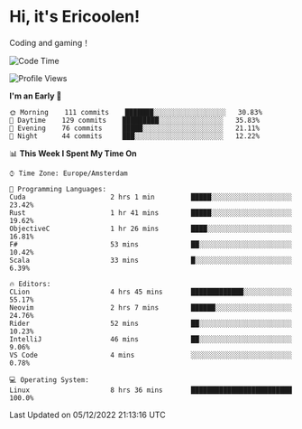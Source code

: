 # Hi, it's Ericoolen!
Coding and gaming！

<!--START_SECTION:waka-->
![Code Time](http://img.shields.io/badge/Code%20Time-549%20hrs%2055%20mins-blue)

![Profile Views](http://img.shields.io/badge/Profile%20Views-8-blue)

**I'm an Early 🐤** 

```text
🌞 Morning    111 commits    ███████░░░░░░░░░░░░░░░░░░   30.83% 
🌆 Daytime    129 commits    █████████░░░░░░░░░░░░░░░░   35.83% 
🌃 Evening    76 commits     █████░░░░░░░░░░░░░░░░░░░░   21.11% 
🌙 Night      44 commits     ███░░░░░░░░░░░░░░░░░░░░░░   12.22%

```


📊 **This Week I Spent My Time On** 

```text
⌚︎ Time Zone: Europe/Amsterdam

💬 Programming Languages: 
Cuda                     2 hrs 1 min         █████░░░░░░░░░░░░░░░░░░░░   23.42% 
Rust                     1 hr 41 mins        █████░░░░░░░░░░░░░░░░░░░░   19.62% 
ObjectiveC               1 hr 26 mins        ████░░░░░░░░░░░░░░░░░░░░░   16.81% 
F#                       53 mins             ██░░░░░░░░░░░░░░░░░░░░░░░   10.42% 
Scala                    33 mins             █░░░░░░░░░░░░░░░░░░░░░░░░   6.39%

🔥 Editors: 
CLion                    4 hrs 45 mins       █████████████░░░░░░░░░░░░   55.17% 
Neovim                   2 hrs 7 mins        ██████░░░░░░░░░░░░░░░░░░░   24.76% 
Rider                    52 mins             ██░░░░░░░░░░░░░░░░░░░░░░░   10.23% 
IntelliJ                 46 mins             ██░░░░░░░░░░░░░░░░░░░░░░░   9.06% 
VS Code                  4 mins              ░░░░░░░░░░░░░░░░░░░░░░░░░   0.78%

💻 Operating System: 
Linux                    8 hrs 36 mins       █████████████████████████   100.0%

```


 Last Updated on 05/12/2022 21:13:16 UTC
<!--END_SECTION:waka-->

